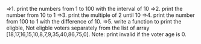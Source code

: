 
=>1. print the numbers from 1 to 100 with the interval of 10
=>2. print the number from 10 to 1
=>3. print the multiple of 2 until 10
=>4. print the number from 100 to 1 with the difference of 10.
=>5. write a function to print the eligble, Not eligble voters separately from the list
of array [18,17,16,15,10,8,7,9,35,40,86,75,0]. Note: print invalid if the voter age is 0.